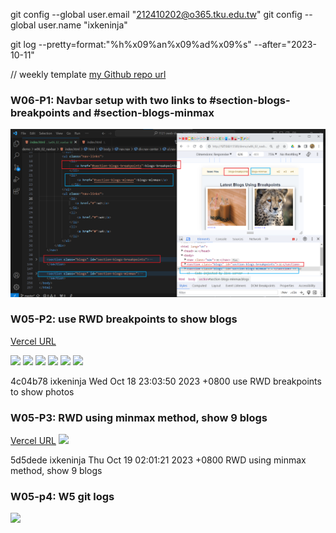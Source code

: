 git config --global user.email "212410202@o365.tku.edu.tw"
git config --global user.name "ixkeninja"

git log --pretty=format:"%h%x09%an%x09%ad%x09%s" --after="2023-10-11"



// weekly template
[my Github repo url](https://github.com/ixkeninja/1121-sweb-demo-212410202)

### W06-P1: Navbar setup with two links to #section-blogs-breakpoints and #section-blogs-minmax

![](w06-p1.png)

### W05-P2: use RWD breakpoints to show blogs
[Vercel URL](https://vercel.com/ixkeninjas-projects/1121-sweb-demo-212410202)

![](w05-p2-1.png)
![](w05-p2-2.png)
![](w05-p2-3.png)
![](w05-p2-4.png)
![](w05-p2-5.png)
![](w05-p2-6.png)

4c04b78 ixkeninja       Wed Oct 18 23:03:50 2023 +0800  use RWD breakpoints to show photos

### W05-P3: RWD using minmax method, show 9 blogs
[Vercel URL](https://vercel.com/ixkeninjas-projects/1121-sweb-demo-212410202)
![](w05-p3.png)

5d5dede ixkeninja       Thu Oct 19 02:01:21 2023 +0800  RWD using minmax method, show 9 blogs

### W05-p4: W5 git logs

![](w05-p4.png)
